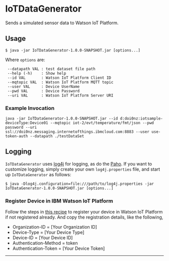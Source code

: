 # IoTDataGenerator

Sends a simulated sensor data to Watson IoT Platform.

## Usage

    $ java -jar IoTDataGenerator-1.0.0-SNAPSHOT.jar [options...]

Where `options` are:

     --datapath VAL : test dataset file path
     --help (-h)    : Show help
     --id VAL       : Watson IoT Platform Client ID
     --mqtopic VAL  : Watson IoT Platform MQTT topic
     --user VAL     : Device UserName
     --pwd VAL      : Device Password
     --uri VAL      : Watson IoT Platform Server URI

### Example Invocation

    java -jar IoTDataGenerator-1.0.0-SNAPSHOT.jar --id d:doi0nz:iotsample-deviceType:Device01 --mqtopic iot-2/evt/temperature/fmt/json --pwd password --uri ssl://doi0nz.messaging.internetofthings.ibmcloud.com:8883 --user use-token-auth --datapath ./testDataSet

## Logging
`IoTDataGenerator` uses [log4j](http://logging.apache.org/log4j/2.x/) for logging, as do the [Paho](http://www.eclipse.org/paho/). If you want to customize logging, simply create your own `log4j.properties` file, and start up `IoTDataGenerator` as follows:

    $ java -Dlog4j.configuration=file:///path/to/log4j.properties -jar IoTDataGenerator-1.0.0-SNAPSHOT.jar [options...]


### Register Device in IBM Watson IoT Platform

Follow the steps in [this recipe](https://developer.ibm.com/recipes/tutorials/how-to-register-devices-in-ibm-iot-foundation/) to register your device in Watson IoT Platform if not registered already. And copy the registration details, like the following,

* Organization-ID = [Your Organization ID]
* Device-Type = [Your Device Type]
* Device-ID = [Your Device ID]
* Authentication-Method = token
* Authentication-Token = [Your Device Token]

----

